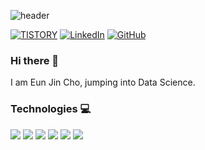 ![header](https://capsule-render.vercel.app/api?type=soft&color=ffd7d7&section=header&text=Hello,%20World!&fontColor=915858&fontAlign=65)

[![TISTORY](https://img.shields.io/badge/Tistory-000000?style=for-the-badge&logo=Tistory&logoColor=white)](https://joy-home.tistory.com/)
[![LinkedIn](https://img.shields.io/badge/LinkedIn-0077B5?style=for-the-badge&logo=linkedin&logoColor=white)](https://pe.linkedin.com/in/levi-arista)
[![GitHub](https://img.shields.io/badge/GitHub-100000?style=for-the-badge&logo=github&logoColor=white)](https://github.com/echo153)

### Hi there 👋

I am Eun Jin Cho, jumping into Data Science.


<!-- ### Latest posts -->


### Technologies 💻

<img src="https://img.shields.io/badge/Python-3776AB?style=for-the-badge&logo=Python&logoColor=white">
<img src="https://img.shields.io/badge/html5-E34F26?style=for-the-badge&logo=html5&logoColor=white">
<img src="https://img.shields.io/badge/css-1572B6?style=for-the-badge&logo=css3&logoColor=white">
<img src="https://img.shields.io/badge/mysql-4479A1?style=for-the-badge&logo=mysql&logoColor=white">
<img src="https://img.shields.io/badge/github-181717?style=for-the-badge&logo=github&logoColor=white">
<img src="https://img.shields.io/badge/git-F05032?style=for-the-badge&logo=git&logoColor=white">